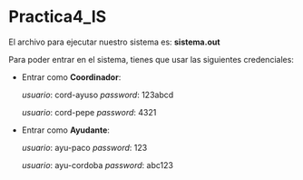 # Practica4_IS
El archivo para ejecutar nuestro sistema es: **sistema.out** 

Para poder entrar en el sistema, tienes que usar las siguientes credenciales:

- Entrar como **Coordinador**:

  _usuario_: cord-ayuso _password_: 123abcd
  
  _usuario_: cord-pepe _password_: 4321
  
- Entrar como **Ayudante**:

  _usuario_: ayu-paco _password_: 123
  
  _usuario_: ayu-cordoba _password_: abc123

